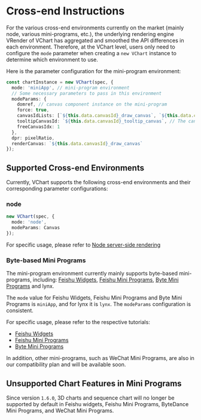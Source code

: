 # Cross-end Instructions

For the various cross-end environments currently on the market (mainly node, various mini-programs, etc.), the underlying rendering engine VRender of VChart has aggregated and smoothed the API differences in each environment. Therefore, at the VChart level, users only need to configure the `mode` parameter when creating a `new VChart` instance to determine which environment to use.

Here is the parameter configuration for the mini-program environment:

```ts
const chartInstance = new VChart(spec, {
  mode: 'miniApp', // mini-program environment
  // Some necessary parameters to pass in this environment
  modeParams: {
    domref, // canvas component instance on the mini-program
    force: true,
    canvasIdLists: [`${this.data.canvasId}_draw_canvas`, `${this.data.canvasId}_tooltip_canvas`], // Pass in the created canvas component id
    tooltipCanvasId: `${this.data.canvasId}_tooltip_canvas`, // The canvas id for drawing tooltip, using canvas tooltip in the mini-program environment
    freeCanvasIdx: 1
  },
  dpr: pixelRatio,
  renderCanvas: `${this.data.canvasId}_draw_canvas`
});
```

## Supported Cross-end Environments

Currently, VChart supports the following cross-end environments and their corresponding parameter configurations:

### node

```ts
new VChart(spec, {
  mode: 'node',
  modeParams: Canvas
});
```

For specific usage, please refer to [Node server-side rendering](../node)

### Byte-based Mini Programs

The mini-program environment currently mainly supports byte-based mini-programs, including: [Feishu Widgets](https://open.feishu.cn/document/client-docs/block/block-introduction), [Feishu Mini Programs](https://www.feishu.cn/hc/zh-CN/articles/027879556391-%E5%BF%AB%E9%80%9F%E5%BC%80%E5%8F%91%E5%B0%8F%E7%A8%8B%E5%BA%8F), [Byte Mini Programs](https://microapp.bytedance.com/) and lynx.

The `mode` value for Feishu Widgets, Feishu Mini Programs and Byte Mini Programs is `miniApp`, and for lynx it is `lynx`. The `modeParams` configuration is consistent.

For specific usage, please refer to the respective tutorials:

- [Feishu Widgets](./block)
- [Feishu Mini Programs](./lark)
- [Byte Mini Programs](./tt)

In addition, other mini-programs, such as WeChat Mini Programs, are also in our compatibility plan and will be available soon.

## Unsupported Chart Features in Mini Programs

Since version `1.6.0`, 3D charts and sequence chart will no longer be supported by default in Feishu widgets, Feishu Mini Programs, ByteDance Mini Programs, and WeChat Mini Programs.
